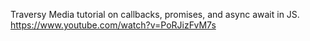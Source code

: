 Traversy Media tutorial on callbacks, promises, and async await in JS. https://www.youtube.com/watch?v=PoRJizFvM7s
